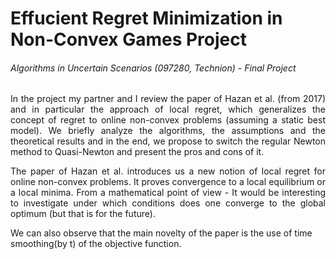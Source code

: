 # Effucient Regret Minimization in Non-Convex Games Project
###### Algorithms in Uncertain Scenarios (097280, Technion) - Final Project

<p align="justify">
In the project my partner and I review the paper of Hazan et al. (from 2017) and in particular the approach of local regret,
which generalizes the concept of regret to online non-convex problems (assuming a static best model). We briefly analyze the
algorithms, the assumptions and the theoretical results and in the end, we propose to switch the regular Newton method to
Quasi-Newton and present the pros and cons of it.
</p>

<p align="justify"> The paper of Hazan et al. introduces us a new notion of local regret for online non-convex problems. It proves convergence to a
local equilibrium or a local minima. From a mathematical point of view - It would be interesting to investigate under which
conditions does one converge to the global optimum (but that is for the future). </p>

<p><p> We can also observe that the main novelty of the paper is the use of time smoothing(by t) of the objective function.
